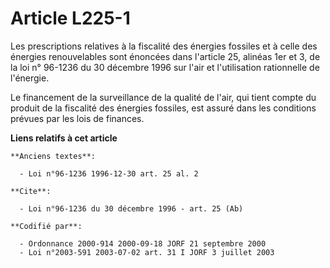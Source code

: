 # Article L225-1

Les prescriptions relatives à la fiscalité des énergies fossiles et à celle des énergies renouvelables sont énoncées dans
l'article 25, alinéas 1er et 3, de la loi n° 96-1236 du 30 décembre 1996 sur l'air et l'utilisation rationnelle de
l'énergie. 

Le financement de la surveillance de la qualité de l'air, qui tient compte du produit de la fiscalité des énergies fossiles,
est assuré dans les conditions prévues par les lois de finances.

**Liens relatifs à cet article**

	**Anciens textes**:

	  - Loi n°96-1236 1996-12-30 art. 25 al. 2

	**Cite**:

	  - Loi n°96-1236 du 30 décembre 1996 - art. 25 (Ab)

	**Codifié par**:

	  - Ordonnance 2000-914 2000-09-18 JORF 21 septembre 2000
	  - Loi n°2003-591 2003-07-02 art. 31 I JORF 3 juillet 2003
